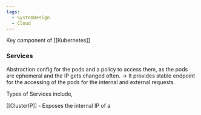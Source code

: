 ```yaml
---
tags:
  - SystemDesign
  - Cloud
---
```

Key component of [[Kubernetes]]

### Services

Abstraction config for the pods and a policy to access them, as the pods are ephemeral and the IP gets changed often.
-> It provides stable endpoint for the accessing of the pods for the internal and external requests.

Types of Services include,

[[ClusterIP]]  - Exposes the internal IP of a 